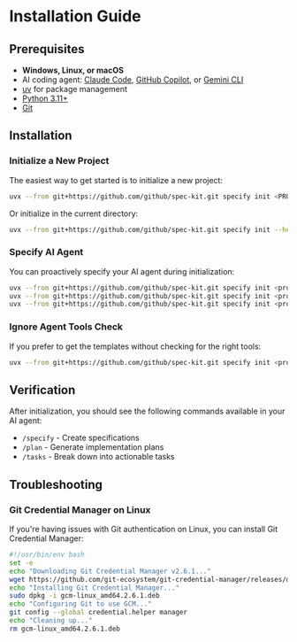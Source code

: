 # Installation Guide

## Prerequisites

- **Windows, Linux, or macOS**
- AI coding agent: [Claude Code](https://www.anthropic.com/claude-code), [GitHub Copilot](https://code.visualstudio.com/), or [Gemini CLI](https://github.com/google-gemini/gemini-cli)
- [uv](https://docs.astral.sh/uv/) for package management
- [Python 3.11+](https://www.python.org/downloads/)
- [Git](https://git-scm.com/downloads)

## Installation

### Initialize a New Project

The easiest way to get started is to initialize a new project:

```bash
uvx --from git+https://github.com/github/spec-kit.git specify init <PROJECT_NAME>
```

Or initialize in the current directory:

```bash
uvx --from git+https://github.com/github/spec-kit.git specify init --here
```

### Specify AI Agent

You can proactively specify your AI agent during initialization:

```bash
uvx --from git+https://github.com/github/spec-kit.git specify init <project_name> --ai claude
uvx --from git+https://github.com/github/spec-kit.git specify init <project_name> --ai gemini
uvx --from git+https://github.com/github/spec-kit.git specify init <project_name> --ai copilot
```

### Ignore Agent Tools Check

If you prefer to get the templates without checking for the right tools:

```bash
uvx --from git+https://github.com/github/spec-kit.git specify init <project_name> --ai claude --ignore-agent-tools
```

## Verification

After initialization, you should see the following commands available in your AI agent:
- `/specify` - Create specifications
- `/plan` - Generate implementation plans  
- `/tasks` - Break down into actionable tasks

## Troubleshooting

### Git Credential Manager on Linux

If you're having issues with Git authentication on Linux, you can install Git Credential Manager:

```bash
#!/usr/bin/env bash
set -e
echo "Downloading Git Credential Manager v2.6.1..."
wget https://github.com/git-ecosystem/git-credential-manager/releases/download/v2.6.1/gcm-linux_amd64.2.6.1.deb
echo "Installing Git Credential Manager..."
sudo dpkg -i gcm-linux_amd64.2.6.1.deb
echo "Configuring Git to use GCM..."
git config --global credential.helper manager
echo "Cleaning up..."
rm gcm-linux_amd64.2.6.1.deb
```
